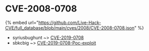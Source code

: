 # CVE-2008-0708
{% embed url="https://github.com/Live-Hack-CVE/full_database/blob/main/cves/2008/CVE-2008-0708.json" %}

* syriusbughunt ~> [CVE-2019-0708](https://www.alice-snow.ru/2008/database/cve-2008-0708/cve-2019-0708-syriusbughunt)
* sbkcbig ~> [CVE-2019-0708-Poc-exploit](https://www.alice-snow.ru/2008/database/cve-2008-0708/cve-2019-0708-poc-exploit-sbkcbig)